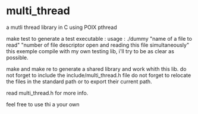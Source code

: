 # multi_thread
a mutli thread library in C using POIX pthread

make test to generate a test executable :
usage : ./dummy "name of a file to read" "number of file descriptor open and reading this file simultaneously"
this exemple compile with my own testing lib, i'll try to be as clear as possible.

make and make re to generate a shared library and work whith this lib. do not forget to include the include/multi_thread.h file
do not forget to relocate the files in the standard path or to export their current path.

read multi_thread.h for more info.

feel free to use thi a your own

